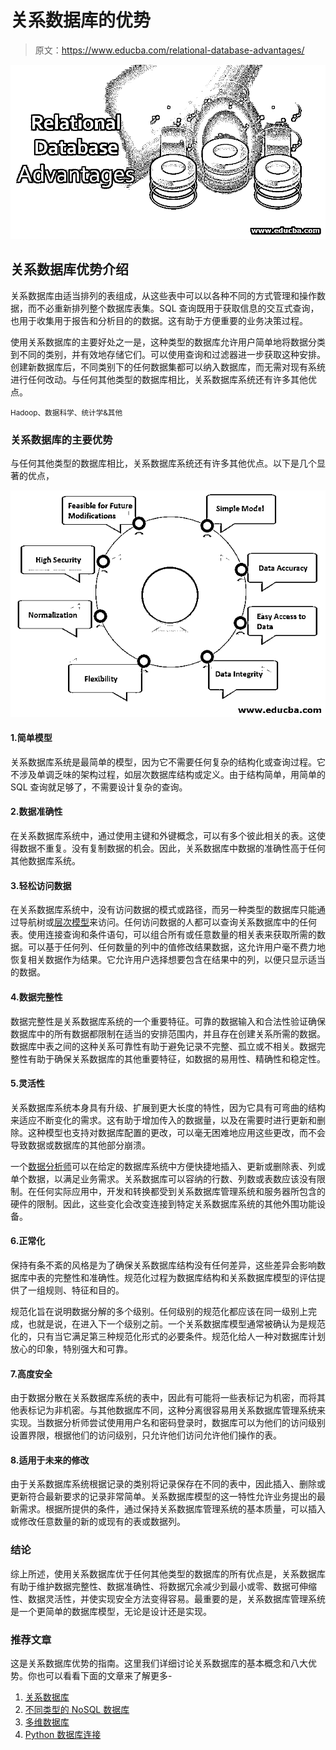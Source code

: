 # 关系数据库的优势

> 原文：<https://www.educba.com/relational-database-advantages/>

![Relational Database Advantages](img/b7419d43ad5b97454cf63002981fc211.png)



## 关系数据库优势介绍

关系数据库由适当排列的表组成，从这些表中可以以各种不同的方式管理和操作数据，而不必重新排列整个数据库表集。SQL 查询既用于获取信息的交互式查询，也用于收集用于报告和分析目的的数据。这有助于方便重要的业务决策过程。

使用关系数据库的主要好处之一是，这种类型的数据库允许用户简单地将数据分类到不同的类别，并有效地存储它们。可以使用查询和过滤器进一步获取这种安排。创建新数据库后，不同类别下的任何数据集都可以纳入数据库，而无需对现有系统进行任何改动。与任何其他类型的数据库相比，关系数据库系统还有许多其他优点。

<small>Hadoop、数据科学、统计学&其他</small>

### 关系数据库的主要优势

与任何其他类型的数据库相比，关系数据库系统还有许多其他优点。以下是几个显著的优点，

![Advantages of Relational Database](img/003b468b1c281cc0933a41df28c6e6bd.png)



#### 1.简单模型

关系数据库系统是最简单的模型，因为它不需要任何复杂的结构化或查询过程。它不涉及单调乏味的架构过程，如层次数据库结构或定义。由于结构简单，用简单的 SQL 查询就足够了，不需要设计复杂的查询。

#### 2.数据准确性

在关系数据库系统中，通过使用主键和外键概念，可以有多个彼此相关的表。这使得数据不重复。没有复制数据的机会。因此，关系数据库中数据的准确性高于任何其他数据库系统。

#### 3.轻松访问数据

在关系数据库系统中，没有访问数据的模式或路径，而另一种类型的数据库只能通过导航树或[层次模型](https://www.educba.com/hierarchical-database-model/)来访问。任何访问数据的人都可以查询关系数据库中的任何表。使用连接查询和条件语句，可以组合所有或任意数量的相关表来获取所需的数据。可以基于任何列、任何数量的列中的值修改结果数据，这允许用户毫不费力地恢复相关数据作为结果。它允许用户选择想要包含在结果中的列，以便只显示适当的数据。

#### 4.数据完整性

数据完整性是关系数据库系统的一个重要特征。可靠的数据输入和合法性验证确保数据库中的所有数据都限制在适当的安排范围内，并且存在创建关系所需的数据。数据库中表之间的这种关系可靠性有助于避免记录不完整、孤立或不相关。数据完整性有助于确保关系数据库的其他重要特征，如数据的易用性、精确性和稳定性。

#### 5.灵活性

关系数据库系统本身具有升级、扩展到更大长度的特性，因为它具有可弯曲的结构来适应不断变化的需求。这有助于增加传入的数据量，以及在需要时进行更新和删除。这种模型也支持对数据库配置的更改，可以毫无困难地应用这些更改，而不会导致数据或数据库的其他部分崩溃。

一个[数据分析师](https://www.educba.com/what-is-data-analyst/)可以在给定的数据库系统中方便快捷地插入、更新或删除表、列或单个数据，以满足业务需求。关系数据库可以容纳的行数、列数或表数应该没有限制。在任何实际应用中，开发和转换都受到关系数据库管理系统和服务器所包含的硬件的限制。因此，这些变化会改变连接到特定关系数据库系统的其他外围功能设备。

#### 6.正常化

保持有条不紊的风格是为了确保关系数据库结构没有任何差异，这些差异会影响数据库中表的完整性和准确性。规范化过程为数据库结构和关系数据库模型的评估提供了一组规则、特征和目的。

规范化旨在说明数据分解的多个级别。任何级别的规范化都应该在同一级别上完成，也就是说，在进入下一个级别之前。一个关系数据库模型通常被确认为是规范化的，只有当它满足第三种规范化形式的必要条件。规范化给人一种对数据库计划放心的印象，特别强大和可靠。

#### 7.高度安全

由于数据分散在关系数据库系统的表中，因此有可能将一些表标记为机密，而将其他表标记为非机密。与其他数据库不同，这种分离很容易用关系数据库管理系统来实现。当数据分析师尝试使用用户名和密码登录时，数据库可以为他们的访问级别设置界限，根据他们的访问级别，只允许他们访问允许他们操作的表。

#### 8.适用于未来的修改

由于关系数据库系统根据记录的类别将记录保存在不同的表中，因此插入、删除或更新符合最新要求的记录非常简单。关系数据库模型的这一特性允许业务提出的最新需求。根据所提供的条件，通过保持关系数据库管理系统的基本质量，可以插入或修改任意数量的新的或现有的表或数据列。

### 结论

综上所述，使用关系数据库优于任何其他类型的数据库的所有优点是，关系数据库有助于维护数据完整性、数据准确性、将数据冗余减少到最小或零、数据可伸缩性、数据灵活性，并使实现安全方法变得容易。最重要的是，关系数据库管理系统是一个更简单的数据库模型，无论是设计还是实现。

### 推荐文章

这是关系数据库优势的指南。这里我们详细讨论关系数据库的基本概念和八大优势。你也可以看看下面的文章来了解更多-

1.  [关系数据库](https://www.educba.com/relational-database/)
2.  [不同类型的 NoSQL 数据库](https://www.educba.com/types-of-nosql-databases/)
3.  [多维数据库](https://www.educba.com/multidimensional-database/)
4.  [Python 数据库连接](https://www.educba.com/python-database-connection/)





